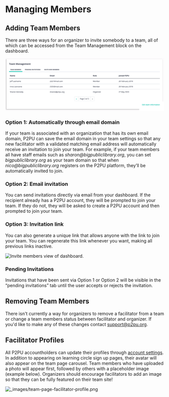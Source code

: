 # Managing Members

## Adding Team Members

There are three ways for an organizer to invite somebody to a team, all of which can be accessed from the Team Management block on the dashboard.

![Team Management block on organizer&apos;s dashboard.](../.gitbook/assets/team-page-edit%20%281%29.png)

### Option 1: Automatically through email domain

If your team is associated with an organization that has its own email domain, P2PU can save the email domain in your team settings so that any new facilitator with a validated matching email address will automatically receive an invitation to join your team. For example, if your team members all have staff emails such as _sharon@bigpubliclibrary.org_, you can set _bigpubliclibrary.org_ as your team domain so that when _nico@bigpubliclibrary.org_ registers on the P2PU platform, they’ll be automatically invited to join.

### Option 2: Email invitation

You can send invitations directly via email from your dashboard. If the recipient already has a P2PU account, they will be prompted to join your team. If they do not, they will be asked to create a P2PU account and then prompted to join your team.

### Option 3: Invitation link

You can also generate a unique link that allows anyone with the link to join your team. You can regenerate this link whenever you want, making all previous links inactive.

![Invite members view of dashboard.](https://learning-circles-user-manual.readthedocs.io/en/latest/_images/2019-08-13-team-management.png)

### **Pending Invitations**

Invitations that have been sent via Option 1 or Option 2 will be visible in the “pending invitations” tab until the user accepts or rejects the invitation.

## Removing Team Members

There isn't currently a way for organizers to remove a facilitator from a team or change a team members status between facilitator and organizer. If you'd like to make any of these changes contact  [support@p2pu.org](mailto:support%40p2pu.org). 

## Facilitator Profiles

All P2PU accountholders can update their profiles through [account settings](https://learningcircles.p2pu.org/en/accounts/settings/%29). In addition to appearing on learning circle sign up pages, their avatar will also appear on the team page carousel. Team members who have uploaded a photo will appear first, followed by others with a placeholder image \(example below\). Organizers should encourage facilitators to add an image so that they can be fully featured on their team site!

![\_images/team-page-facilitator-profile.png](https://learning-circles-user-manual.readthedocs.io/en/latest/_images/team-page-facilitator-profile.png)





